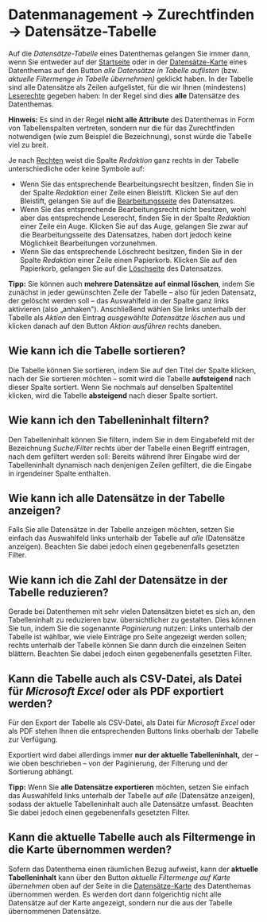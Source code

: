 # Datenmanagement → Zurechtfinden → Datensätze-Tabelle

Auf die *Datensätze-Tabelle* eines Datenthemas gelangen Sie immer dann,
wenn Sie entweder auf der [Startseite](orientation_topic-start.md) oder
in der [Datensätze-Karte](orientation_datasets-map.md) eines Datenthemas
auf den Button *alle Datensätze in Tabelle
auflisten* (bzw. *aktuelle Filtermenge in Tabelle übernehmen)* geklickt
haben. In der Tabelle sind alle Datensätze als Zeilen aufgelistet, für
die wir Ihnen (mindestens) [Leserechte](../permissions.md) gegeben haben:
In der Regel sind dies **alle** Datensätze des Datenthemas.

**Hinweis:** Es sind in der Regel **nicht alle Attribute** des
Datenthemas in Form von Tabellenspalten vertreten, sondern nur die für
das Zurechtfinden notwendigen (wie zum Beispiel die Bezeichnung), sonst
würde die Tabelle viel zu breit.

Je nach [Rechten](../permissions.md) weist
die Spalte *Redaktion* ganz rechts in der Tabelle unterschiedliche oder
keine Symbole auf:

-   Wenn Sie das entsprechende Bearbeitungsrecht
    besitzen, finden Sie in der Spalte *Redaktion* einer Zeile einen
    Bleistift. Klicken Sie auf den Bleistift, gelangen Sie auf die
    [Bearbeitungsseite](work_dataset-edit.md) des Datensatzes.
-   Wenn Sie das entsprechende Bearbeitungsrecht nicht besitzen, wohl
    aber das entsprechende Leserecht, finden Sie in der Spalte
    *Redaktion* einer Zeile ein Auge. Klicken Sie auf das Auge, gelangen
    Sie zwar auf die Bearbeitungsseite des Datensatzes, haben dort
    jedoch keine Möglichkeit Bearbeitungen vorzunehmen.
-   Wenn Sie das entsprechende Löschrecht besitzen,
    finden Sie in der Spalte *Redaktion* einer Zeile einen Papierkorb.
    Klicken Sie auf den Papierkorb, gelangen Sie auf die
    [Löschseite](work_dataset-delete.md) des Datensatzes.

**Tipp:** Sie können auch **mehrere Datensätze auf einmal löschen**,
indem Sie zunächst in jeder gewünschten Zeile der Tabelle – also für
jeden Datensatz, der gelöscht werden soll – das Auswahlfeld in der
Spalte ganz links aktivieren (also „anhaken"). Anschließend wählen Sie
links unterhalb der Tabelle als *Aktion* den Eintrag *ausgewählte
Datensätze löschen* aus und klicken danach auf den Button *Aktion
ausführen* rechts daneben.

## Wie kann ich die Tabelle sortieren?

Die Tabelle können Sie sortieren, indem Sie auf den Titel der Spalte
klicken, nach der Sie sortieren möchten – somit wird die Tabelle
**aufsteigend** nach dieser Spalte sortiert. Wenn Sie nochmals auf
denselben Spaltentitel klicken, wird die Tabelle **absteigend** nach
dieser Spalte sortiert.

## Wie kann ich den Tabelleninhalt filtern?

Den Tabelleninhalt können Sie filtern, indem Sie in dem Eingabefeld mit
der Bezeichnung *Suche/Filter* rechts über der Tabelle einen Begriff
eintragen, nach dem gefiltert werden soll: Bereits während Ihrer Eingabe
wird der Tabelleninhalt dynamisch nach denjenigen Zeilen gefiltert, die
die Eingabe in irgendeiner Spalte enthalten.

## Wie kann ich alle Datensätze in der Tabelle anzeigen?

Falls Sie alle Datensätze in der Tabelle anzeigen möchten, setzen Sie
einfach das Auswahlfeld links unterhalb der Tabelle auf *alle*
(Datensätze anzeigen). Beachten Sie dabei jedoch einen gegebenenfalls
gesetzten Filter.

## Wie kann ich die Zahl der Datensätze in der Tabelle reduzieren?

Gerade bei Datenthemen mit sehr vielen Datensätzen bietet es sich an,
den Tabelleninhalt zu reduzieren bzw. übersichtlicher zu gestalten. Dies
können Sie tun, indem Sie die sogenannte *Paginierung* nutzen: Links
unterhalb der Tabelle ist wählbar, wie viele Einträge pro Seite
angezeigt werden sollen; rechts unterhalb der Tabelle können Sie dann
durch die einzelnen Seiten blättern. Beachten Sie dabei jedoch einen
gegebenenfalls gesetzten Filter.

## Kann die Tabelle auch als CSV-Datei, als Datei für *Microsoft Excel* oder als PDF exportiert werden?

Für den Export der Tabelle als CSV-Datei, als Datei für *Microsoft
Excel* oder als PDF stehen Ihnen die entsprechenden Buttons links
oberhalb der Tabelle zur Verfügung.

Exportiert wird dabei allerdings immer **nur der aktuelle
Tabelleninhalt,** der – wie oben beschrieben – von der
Paginierung, der Filterung und der Sortierung abhängt.

**Tipp:** Wenn Sie **alle Datensätze exportieren** möchten, setzen Sie
einfach das Auswahlfeld links unterhalb der Tabelle auf *alle*
(Datensätze anzeigen), sodass der aktuelle Tabelleninhalt auch alle
Datensätze umfasst. Beachten Sie dabei jedoch einen gegebenenfalls
gesetzten Filter.

## Kann die aktuelle Tabelle auch als Filtermenge in die Karte übernommen werden?

Sofern das Datenthema einen räumlichen Bezug aufweist, kann der
**aktuelle Tabelleninhalt** kann über den Button *aktuelle Filtermenge
auf Karte übernehmen* oben auf der Seite in die
[Datensätze-Karte](orientation_datasets-map.md) des
Datenthemas übernommen werden. Es werden dort dann folgerichtig nicht
alle Datensätze auf der Karte angezeigt, sondern nur die aus der Tabelle
übernommenen Datensätze.

